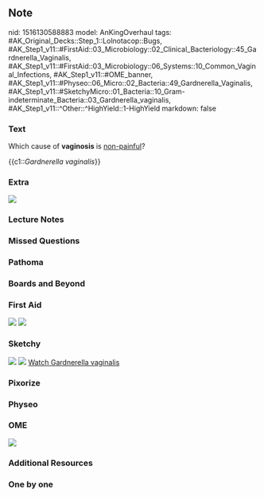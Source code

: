 ## Note
nid: 1516130588883
model: AnKingOverhaul
tags: #AK_Original_Decks::Step_1::Lolnotacop::Bugs, #AK_Step1_v11::#FirstAid::03_Microbiology::02_Clinical_Bacteriology::45_Gardnerella_Vaginalis, #AK_Step1_v11::#FirstAid::03_Microbiology::06_Systems::10_Common_Vaginal_Infections, #AK_Step1_v11::#OME_banner, #AK_Step1_v11::#Physeo::06_Micro::02_Bacteria::49_Gardnerella_Vaginalis, #AK_Step1_v11::#SketchyMicro::01_Bacteria::10_Gram-indeterminate_Bacteria::03_Gardnerella_vaginalis, #AK_Step1_v11::^Other::^HighYield::1-HighYield
markdown: false

### Text
Which cause of <b>vaginosis</b> is <u>non-painful</u>?
<div>
  {{c1::<i>Gardnerella vaginalis</i>}}
</div>

### Extra
<img src="paste-63329292779835.jpg">

### Lecture Notes


### Missed Questions


### Pathoma


### Boards and Beyond


### First Aid
<img src="tmpjlmxwhxz.png"> <img src="tmpej6_n0mw.png">

### Sketchy
<img src="paste-193642895507459.jpg"> <img src=
"paste-3eaffa3feb31ad79bbab6ce9caf2f8dd1ce0ad67.png"> <a href=
"https://dashboard.sketchy.com/study/medical/courses/medical-microbiology/units/medical-microbiology-bacteria/videos/medical-microbiology-bacteria-gram-indeterminate-bacteria-gardnerella-vaginalis?utm_source=anki&utm_medium=partnership&utm_campaign=february_update&utm_content=medical">
Watch Gardnerella vaginalis</a>

### Pixorize


### Physeo


### OME
<div class="ome-widget">
  <a href="https://onlinemeded.org?ref=anki"><img src=
  "_OME_AnkiFlashcards_General_4.png"></a>
</div>

### Additional Resources


### One by one

